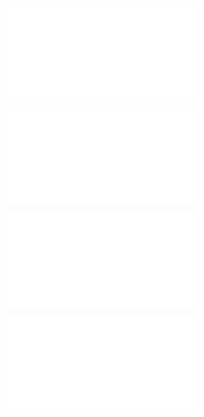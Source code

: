 ![@](steps/_.95a7a0bd.md)

![@](steps/file.faaadeec.md)

![@](steps/file.04df5833.md)

![@](steps/response.9788b9df.md)